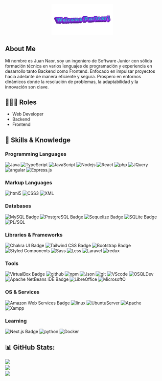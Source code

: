 <div align="center">
      <img src="2025-01-14-Welcome-Partner-.gif" border="0" width="40%" height="20%" />
</div>

## About Me
Mi nombre es Juan Naor, soy un ingeniero de Software Junior con sólida formación técnica en varios lenguajes de programación y experiencia en
desarrollo tanto Backend como Frontend. Enfocado en impulsar proyectos hacia adelante de manera eficiente y segura. Prospero en entornos
dinámicos donde la resolución de problemas, la adaptabilidad y la innovación son clave.

## 👨🏻‍🏫 Roles
- Web Developer
- Backend
- Frontend

## 🚀 Skills & Knowledge

### Programming Languages
<p>
  <img alt='Java' src='https://img.shields.io/badge/-Java-%23D80512?logo=Java&logoColor=white' />
  <img alt="TypeScript" src="https://img.shields.io/badge/-TypeScript-007ACC?style=flat-square&logo=typescript&logoColor=white" />
  <img alt="JavaScript" src="https://img.shields.io/badge/-JavaScript-FCAA00?style=flat-square&logo=JavaScript&logoColor=white" />
  <img alt="Nodejs" src="https://img.shields.io/badge/-Nodejs-43853d?style=flat-square&logo=Node.js&logoColor=white" />
  <img alt="React" src="https://img.shields.io/badge/-React-45b8d8?style=flat-square&logo=react&logoColor=white" />
  <img alt="php" src='https://img.shields.io/badge/-php-%237277AC?logo=php&logoColor=white' />
  <img alt='JQuery' src='https://img.shields.io/badge/-JQuery-%230865A6?logo=jquery&logoColor=white'>
  <img alt="angular" src="https://img.shields.io/badge/-Angular-DD0031?style=flat-square&logo=angular&logoColor=white" />
  <img alt='Express.js' src='https://img.shields.io/badge/-Express.js-%238BBF3F?logo=Express&logoColor=white' />
</p>


### Markup Languages
<p>
  <img alt="html5" src="https://img.shields.io/badge/-HTML5-E34F26?style=flat-square&logo=html5&logoColor=white" />
  <img alt="CSS3" src='https://img.shields.io/badge/-CSS3-%233FADDA?logo=css3&logoColor=white'>
  <img alt='XML' src='https://img.shields.io/badge/-XML%20%7C%20Xpath-%23EA971E?logo=xml&logoColor=white'/>
</p>

### Databases
![MySQL Badge](https://img.shields.io/badge/MySQL-4479A1?logo=mysql&logoColor=fff&style=flat)
![PostgreSQL Badge](https://img.shields.io/badge/PostgreSQL-4169E1?logo=postgresql&logoColor=fff&style=flat)
![Sequelize Badge](https://img.shields.io/badge/Sequelize-52B0E7?logo=sequelize&logoColor=fff&style=flat)
![SQLite Badge](https://img.shields.io/badge/SQLite-003B57?logo=sqlite&logoColor=fff&style=flat)
<img alt='PL/SQL' src='https://img.shields.io/badge/-SQL%20%7C%20PL%2FSQL-red?logo=SQL&logoColor=white' />


### Libraries & Frameworks
![Chakra UI Badge](https://img.shields.io/badge/Chakra%20UI-319795?logo=chakraui&logoColor=fff&style=flat)
![Tailwind CSS Badge](https://img.shields.io/badge/Tailwind%20CSS-06B6D4?logo=tailwindcss&logoColor=fff&style=flat)
![Bootstrap Badge](https://img.shields.io/badge/Bootstrap-7952B3?logo=bootstrap&logoColor=fff&style=flat-square)
  <img alt="Styled Components" src="https://img.shields.io/badge/-Styled_Components-db7092?style=flat-square&logo=styled-components&logoColor=white" />
  <img alt="Sass" src="https://img.shields.io/badge/-Sass-CC6699?style=flat-square&logo=sass&logoColor=white" />
  <img alt='Less' src='https://img.shields.io/badge/-Less-%232A4C80?logo=Less&logoColor=white'/>
  <img alt='Laravel' src='https://img.shields.io/badge/-Laravel-%23E8281C?logo=laravel&logoColor=white' />
  <img alt="redux" src="https://img.shields.io/badge/-Redux-764ABC?style=flat-square&logo=redux&logoColor=white" />

### Tools
![VirtualBox Badge](https://img.shields.io/badge/VirtualBox-2F61B4?logo=virtualbox&logoColor=fff&style=flat)
  <img alt="github" src="https://img.shields.io/badge/-GitHub-black?logo=Github&logoColor=white" />
  <img alt="npm" src="https://img.shields.io/badge/-NPM-CB3837?style=flat-square&logo=npm&logoColor=white" />
  <img alt='Json' src='https://img.shields.io/badge/-JSON-%232A4C80?logo=json&logoColor=white' />
  <img alt="git" src="https://img.shields.io/badge/-Git-F05032?style=flat-square&logo=git&logoColor=white" />
  <img alt='VScode' src='https://img.shields.io/badge/-VS%20Code-%2325AAED?logo=VS%20code&logoColor=white' />
  <img alt='OSQLDev' src='https://img.shields.io/badge/-Oracle%20SQL%20Developer-%2300EA07?logoColor=white' />
![Apache NetBeans IDE Badge](https://img.shields.io/badge/Apache%20NetBeans%20IDE-1B6AC6?logo=apachenetbeanside&logoColor=fff&style=flat)
  <img alt='LibreOffice' src='https://img.shields.io/badge/-LibreOffice-%231D9A05?logo=libreoffice&logoColor=white' />
  <img alt='MicrosoftO' src='https://img.shields.io/badge/-Microsoft%20Office-%23D33903?logo=Office&logoColor=white' />

### OS & Services   
![Amazon Web Services Badge](https://img.shields.io/badge/Amazon%20Web%20Services-232F3E?logo=amazonwebservices&logoColor=fff&style=flat)
  <img alt='linux' src='https://img.shields.io/badge/-Linux-black?logo=linux&logoColor=white' />
  <img alt='UbuntuServer' src='https://img.shields.io/badge/-Ubuntu%20Server-%23D64613?logo=ubuntu&logoColor=white' />
  <img alt='Apache' src='https://img.shields.io/badge/-Apache-%23CB2027?logo=apache&logoColor=white' />
  <img alt='Xampp' src='https://img.shields.io/badge/-Xampp-%23F37623?logo=xampp&logoColor=white' />

### Learning
![Next.js Badge](https://img.shields.io/badge/Next.js-000?logo=nextdotjs&logoColor=fff&style=flat)
   <img alt='python' src='https://img.shields.io/badge/-Python-%23346FA0?logo=python&logoColor=white' />
   <img alt="Docker" src='https://img.shields.io/badge/-Docker-%23086AD0?logo=Docker&logoColor=white' />

## 📊 GitHub Stats:
![](https://github-readme-stats.vercel.app/api?username=JNaor12&theme=transparent&hide_border=false&include_all_commits=true&count_private=true)<br/>
![](https://github-readme-streak-stats.herokuapp.com/?user=JNaor12&theme=transparent&hide_border=false)<br/>
![](https://github-readme-stats.vercel.app/api/top-langs/?username=JNaor12&theme=transparent&hide_border=false&include_all_commits=false&count_private=false&layout=compact)
